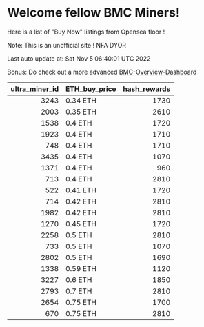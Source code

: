 # Welcome fellow BMC Miners!
Here is a list of "Buy Now" listings from Opensea floor !

Note: This is an unofficial site ! NFA DYOR

Last auto update at: Sat Nov  5 06:40:01 UTC 2022

Bonus: Do check out a more advanced [BMC-Overview-Dashboard](https://dune.com/defifunk/BMC-Overview-Dashboard)


|   ultra_miner_id | ETH_buy_price   |   hash_rewards |
|-----------------:|:----------------|---------------:|
|             3243 | 0.34 ETH        |           1730 |
|             2003 | 0.35 ETH        |           2610 |
|             1538 | 0.4 ETH         |           1720 |
|             1923 | 0.4 ETH         |           1710 |
|              748 | 0.4 ETH         |           1710 |
|             3435 | 0.4 ETH         |           1070 |
|             1371 | 0.4 ETH         |            960 |
|              713 | 0.4 ETH         |           2810 |
|              522 | 0.41 ETH        |           1720 |
|              714 | 0.42 ETH        |           2810 |
|             1982 | 0.42 ETH        |           2810 |
|             1270 | 0.45 ETH        |           1720 |
|             2258 | 0.5 ETH         |           2810 |
|              733 | 0.5 ETH         |           1070 |
|             2802 | 0.5 ETH         |           1690 |
|             1338 | 0.59 ETH        |           1120 |
|             3227 | 0.6 ETH         |           1850 |
|             2793 | 0.7 ETH         |           2810 |
|             2654 | 0.75 ETH        |           1700 |
|              670 | 0.75 ETH        |           2810 |